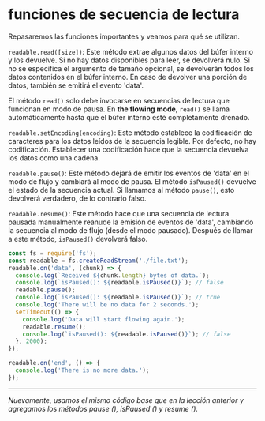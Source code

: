 # funciones de secuencia de lectura

Repasaremos las funciones importantes y veamos para qué se utilizan.

`readable.read([size])`: Este método extrae algunos datos del búfer interno y los devuelve. Si no hay datos disponibles para leer, se devolverá nulo. Si no se especifica el argumento de tamaño opcional, se devolverán todos los datos contenidos en el búfer interno. En caso de devolver una porción de datos, también se emitirá el evento 'data'.

El método `read()` solo debe invocarse en secuencias de lectura que funcionan en modo de pausa. En **the flowing mode**, `read()` se llama automáticamente hasta que el búfer interno esté completamente drenado.

`readable.setEncoding(encoding)`: Este método establece la codificación de caracteres para los datos leídos de la secuencia legible. Por defecto, no hay codificación. Establecer una codificación hace que la secuencia devuelva los datos como una cadena.

`readable.pause()`: Este método dejará de emitir los eventos de 'data' en el modo de flujo y cambiará al modo de pausa. El método `isPaused()` devuelve el estado de la secuencia actual. Si llamamos al método `pause()`, esto devolverá verdadero, de lo contrario falso.

`readable.resume()`: Este método hace que una secuencia de lectura pausada manualmente reanude la emisión de eventos de 'data', cambiando la secuencia al modo de flujo (desde el modo pausado). Después de llamar a este método, `isPaused()` devolverá falso.

```js
const fs = require('fs');
const readable = fs.createReadStream('./file.txt');
readable.on('data', (chunk) => {
  console.log(`Received ${chunk.length} bytes of data.`);
  console.log(`isPaused(): ${readable.isPaused()}`); // false
  readable.pause();
  console.log(`isPaused(): ${readable.isPaused()}`); // true
  console.log('There will be no data for 2 seconds.');
  setTimeout(() => {
    console.log('Data will start flowing again.');
    readable.resume();
    console.log(`isPaused(): ${readable.isPaused()}`); // false
  }, 2000);
});

readable.on('end', () => {
  console.log('There is no more data.');
});
```

---

*Nuevamente, usamos el mismo código base que en la lección anterior y agregamos los métodos pause (), isPaused () y resume ().*
